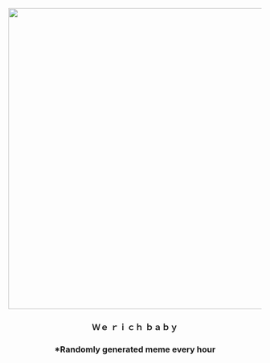 <p align="center">
        <img src="https://i.redd.it/l6k70wnc4nq91.jpg" width="600" height="600">
        </p>
        <h3 align="center">Ｗｅ ｒｉｃｈ ｂａｂｙ</h3>
        <h3 align="center">*Randomly generated meme every hour</h3>
    